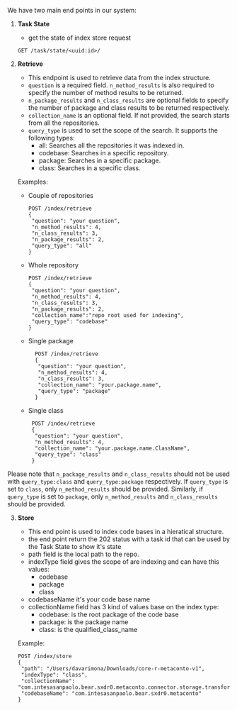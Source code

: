 We have two main end points in our system:

1. **Task State**
    - get the state of index store request
   ```
   GET /task/state/<uuid:id>/
   ```

2. **Retrieve**
    - This endpoint is used to retrieve data from the index structure.
    - `question` is a required field. `n_method_results` is also required to specify the number of method results to be
      returned.
    - `n_package_results` and `n_class_results` are optional fields to specify the number of package and class results
      to be returned respectively.
    - `collection_name` is an optional field. If not provided, the search starts from all the repositories.
    - `query_type` is used to set the scope of the search. It supports the following types:
        - all: Searches all the repositories it was indexed in.
        - codebase: Searches in a specific repository.
        - package: Searches in a specific package.
        - class: Searches in a specific class.

   Examples:

    - Couple of repositories
       ```
       POST /index/retrieve
       {
        "question": "your question",
        "n_method_results": 4,
        "n_class_results": 3,
        "n_package_results": 2,
        "query_type": "all"
       }
       ```
    - Whole repository
       ```
       POST /index/retrieve
       {
        "question": "your question",
        "n_method_results": 4,
        "n_class_results": 3,
        "n_package_results": 2,       
        "collection_name":"repo root used for indexing",
        "query_type": "codebase"
       }
       ```
    - Single package
      ```
        POST /index/retrieve
        {
         "question": "your question",
         "n_method_results": 4,
         "n_class_results": 3,
         "collection_name": "your.package.name",
         "query_type": "package"
        }
       ```
    - Single class
      ```
       POST /index/retrieve
       {
        "question": "your question",
        "n_method_results": 4,
        "collection_name": "your.package.name.ClassName",
        "query_type": "class"
       }
       ```

Please note that `n_package_results` and `n_class_results` should not be used with `query_type:class`
and `query_type:package` respectively. If `query_type` is set to `class`, only `n_method_results` should be provided.
Similarly, if `query_type` is set to `package`, only `n_method_results` and `n_class_results` should be provided.

3. **Store**
    - This end point is used to index code bases in a hieratical structure.
    - the end point return the 202 status with a task id that can be used by the Task State to show it's state
    - path field is the local path to the repo.
    - indexType field gives the scope of are indexing and can have this values:
        - codebase
        - package
        - class
    - codebaseName it's your code base name 
    - collectionName field has 3 kind of values base on the index type:
        - codebase: is the root package of the code base
        - package: is the package name
        - class: is the qualified_class_name

   Example:

   ```
   POST /index/store
   {
    "path": "/Users/davarimona/Downloads/core-r-metaconto-v1",
    "indexType": "class",
    "collectionName": "com.intesasanpaolo.bear.sxdr0.metaconto.connector.storage.transformers.FStorageResponseTransformer",
    "codebaseName": "com.intesasanpaolo.bear.sxdr0.metaconto"
   }  
   ```

